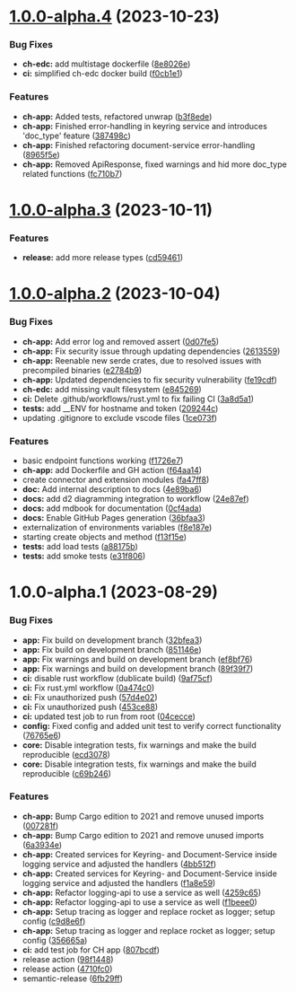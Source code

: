 # [1.0.0-alpha.4](https://github.com/truzzt/ids-basecamp-clearinghouse/compare/v1.0.0-alpha.3...v1.0.0-alpha.4) (2023-10-23)


### Bug Fixes

* **ch-edc:** add multistage dockerfile ([8e8026e](https://github.com/truzzt/ids-basecamp-clearinghouse/commit/8e8026e39059debc5df27f24b58829c081c58da0))
* **ci:** simplified ch-edc docker build ([f0cb1e1](https://github.com/truzzt/ids-basecamp-clearinghouse/commit/f0cb1e149160b945e6e03d2426e6b40165c6fb55))


### Features

* **ch-app:** Added tests, refactored unwrap ([b3f8ede](https://github.com/truzzt/ids-basecamp-clearinghouse/commit/b3f8edec027aa8168f64fd552ec7bed0e7f4ac30))
* **ch-app:** Finished error-handling in keyring service and introduces 'doc_type' feature ([387498c](https://github.com/truzzt/ids-basecamp-clearinghouse/commit/387498c15ff2bd8c2890625dd92d8d3be1250b42))
* **ch-app:** Finished refactoring document-service error-handling ([8965f5e](https://github.com/truzzt/ids-basecamp-clearinghouse/commit/8965f5e8a1ccbfdf8c36040f3736a3dd7fee7929))
* **ch-app:** Removed ApiResponse, fixed warnings and hid more doc_type related functions ([fc710b7](https://github.com/truzzt/ids-basecamp-clearinghouse/commit/fc710b7afc2f8ff28729ee88315fd74777476c05))

# [1.0.0-alpha.3](https://github.com/truzzt/ids-basecamp-clearinghouse/compare/v1.0.0-alpha.2...v1.0.0-alpha.3) (2023-10-11)


### Features

* **release:** add more release types ([cd59461](https://github.com/truzzt/ids-basecamp-clearinghouse/commit/cd59461fb2dfa5b8c95c80fbaa3bafd511e036c0))

# [1.0.0-alpha.2](https://github.com/truzzt/ids-basecamp-clearinghouse/compare/v1.0.0-alpha.1...v1.0.0-alpha.2) (2023-10-04)


### Bug Fixes

* **ch-app:** Add error log and removed assert ([0d07fe5](https://github.com/truzzt/ids-basecamp-clearinghouse/commit/0d07fe55c3a83a2b4d22adde2e7c70ddc44b2c06))
* **ch-app:** Fix security issue through updating dependencies ([2613559](https://github.com/truzzt/ids-basecamp-clearinghouse/commit/26135597ccc4a8f9f040f496732fb7e275504ce9))
* **ch-app:** Reenable new serde crates, due to resolved issues with precompiled binaries ([e2784b9](https://github.com/truzzt/ids-basecamp-clearinghouse/commit/e2784b9b642987cc1ddb9ffa2ca7057cb6382d25))
* **ch-app:** Updated dependencies to fix security vulnerability ([fe19cdf](https://github.com/truzzt/ids-basecamp-clearinghouse/commit/fe19cdf8c153a1108759a27f689ed3fdc2197ff4))
* **ch-edc:** add missing vault filesystem ([e845269](https://github.com/truzzt/ids-basecamp-clearinghouse/commit/e845269a2149f9b02b5dac71c4f40649052a8d12))
* **ci:** Delete .github/workflows/rust.yml to fix failing CI ([3a8d5a1](https://github.com/truzzt/ids-basecamp-clearinghouse/commit/3a8d5a15c08151ea2d43f70d7a25ecb4f4555424))
* **tests:** add __ENV for hostname and token ([209244c](https://github.com/truzzt/ids-basecamp-clearinghouse/commit/209244c551e8e9fd4eed5e00b620a271e5fd57e9))
* updating .gitignore to exclude vscode files ([1ce073f](https://github.com/truzzt/ids-basecamp-clearinghouse/commit/1ce073fef0b2e70d97c58d1b14a7dec104bed3a1))


### Features

* basic endpoint functions working ([f1726e7](https://github.com/truzzt/ids-basecamp-clearinghouse/commit/f1726e74574a596e1216d4cf468af1ccfd07443e))
* **ch-app:** add Dockerfile and GH action ([f64aa14](https://github.com/truzzt/ids-basecamp-clearinghouse/commit/f64aa14c802e91a34b85437d07d79eba756ea504))
* create connector and extension modules ([fa47ff8](https://github.com/truzzt/ids-basecamp-clearinghouse/commit/fa47ff8f18feeefd77fdcf6be9cfe266981f358b))
* **doc:** Add internal description to docs ([4e89ba6](https://github.com/truzzt/ids-basecamp-clearinghouse/commit/4e89ba6755095d30d23df8caec3463561112cafe))
* **docs:** add d2 diagramming integration to workflow ([24e87ef](https://github.com/truzzt/ids-basecamp-clearinghouse/commit/24e87efc96516a22dc1edc4d89662cebd537d2bf))
* **docs:** add mdbook for documentation ([0cf4ada](https://github.com/truzzt/ids-basecamp-clearinghouse/commit/0cf4adaa5494a8ae3bc679ee0387b90bc3079e38))
* **docs:** Enable GitHub Pages generation ([36bfaa3](https://github.com/truzzt/ids-basecamp-clearinghouse/commit/36bfaa3f569ee86be8f8cc072cb951aeaca8e295))
* externalization of environments variables ([f8e187e](https://github.com/truzzt/ids-basecamp-clearinghouse/commit/f8e187e59c32483c8250252683804f0b86643de7))
* starting create objects and method ([f13f15e](https://github.com/truzzt/ids-basecamp-clearinghouse/commit/f13f15e7e35c866f011a4474bc3bd5722d8a40b9))
* **tests:** add load tests ([a88175b](https://github.com/truzzt/ids-basecamp-clearinghouse/commit/a88175bb083ce0091459e8b47c4c27ac042f782b))
* **tests:** add smoke tests ([e31f806](https://github.com/truzzt/ids-basecamp-clearinghouse/commit/e31f8066b08ebac341aa3b081056bbd110b72680))

# 1.0.0-alpha.1 (2023-08-29)


### Bug Fixes

* **app:** Fix build on development branch ([32bfea3](https://github.com/truzzt/ids-basecamp-clearinghouse/commit/32bfea389a3f0f43907f3c5e7afa66105f25cf60))
* **app:** Fix build on development branch ([851146e](https://github.com/truzzt/ids-basecamp-clearinghouse/commit/851146eb3c546f6813d3209beee367b84ee1ffaa))
* **app:** Fix warnings and build on development branch ([ef8bf76](https://github.com/truzzt/ids-basecamp-clearinghouse/commit/ef8bf76e772b0b23076f6e5a633281ecc12a6e9e))
* **app:** Fix warnings and build on development branch ([89f39f7](https://github.com/truzzt/ids-basecamp-clearinghouse/commit/89f39f784180b4bd26813f33e7787d0744fe975c))
* **ci:** disable rust workflow (dublicate build) ([9af75cf](https://github.com/truzzt/ids-basecamp-clearinghouse/commit/9af75cf760173fda5d1fad4bf4ddbefd21224413))
* **ci:** Fix rust.yml workflow ([0a474c0](https://github.com/truzzt/ids-basecamp-clearinghouse/commit/0a474c0904a74f258978b1bd0ed2278edd8c8db1))
* **ci:** Fix unauthorized push ([57d4e02](https://github.com/truzzt/ids-basecamp-clearinghouse/commit/57d4e02ebee80c04f359d577fd87af2a70e0b7ce))
* **ci:** Fix unauthorized push ([453ce88](https://github.com/truzzt/ids-basecamp-clearinghouse/commit/453ce8810ddd5970f0d7c349f142ea5f24db8b8a))
* **ci:** updated test job to run from root ([04cecce](https://github.com/truzzt/ids-basecamp-clearinghouse/commit/04cecce30c0c787847ca199788d40e1daf07092f))
* **config:** Fixed config and added unit test to verify correct functionality ([76765e6](https://github.com/truzzt/ids-basecamp-clearinghouse/commit/76765e687c3cac025f33fd902d28a6caec764e2f))
* **core:** Disable integration tests, fix warnings and make the build reproducible ([ecd3078](https://github.com/truzzt/ids-basecamp-clearinghouse/commit/ecd3078b92d8061588f58537133c5b56074b91f9))
* **core:** Disable integration tests, fix warnings and make the build reproducible ([c69b246](https://github.com/truzzt/ids-basecamp-clearinghouse/commit/c69b246cf365c06ccfb23bdf0c85f0506f4a023e))


### Features

* **ch-app:** Bump Cargo edition to 2021 and remove unused imports ([007281f](https://github.com/truzzt/ids-basecamp-clearinghouse/commit/007281f3e7f436606c04c41edab917c432e7e0c8))
* **ch-app:** Bump Cargo edition to 2021 and remove unused imports ([6a3934e](https://github.com/truzzt/ids-basecamp-clearinghouse/commit/6a3934e089f775bf434821d0e672e63daf34676c))
* **ch-app:** Created services for Keyring- and Document-Service inside logging service and adjusted the handlers ([4bb512f](https://github.com/truzzt/ids-basecamp-clearinghouse/commit/4bb512f68f1137a3c89cca7bbd4ee6055525b1ed))
* **ch-app:** Created services for Keyring- and Document-Service inside logging service and adjusted the handlers ([f1a8e59](https://github.com/truzzt/ids-basecamp-clearinghouse/commit/f1a8e5969006156c931ce39a7225b8e3acea56a5))
* **ch-app:** Refactor logging-api to use a service as well ([4259c65](https://github.com/truzzt/ids-basecamp-clearinghouse/commit/4259c65cfca978f3ad77c8d37fec85bd3fbaa90f))
* **ch-app:** Refactor logging-api to use a service as well ([f1beee0](https://github.com/truzzt/ids-basecamp-clearinghouse/commit/f1beee0bd6ed48277d02a385b25d232f7ee5740a))
* **ch-app:** Setup tracing as logger and replace rocket as logger; setup config ([c9d8e6f](https://github.com/truzzt/ids-basecamp-clearinghouse/commit/c9d8e6f99fba95ab83816911293cc1885f866fae))
* **ch-app:** Setup tracing as logger and replace rocket as logger; setup config ([356665a](https://github.com/truzzt/ids-basecamp-clearinghouse/commit/356665a46bd6de165b0fd227b845d10d6e1fcb0e))
* **ci:** add test job for CH app ([807bcdf](https://github.com/truzzt/ids-basecamp-clearinghouse/commit/807bcdf5fad95456dfcd008fcee990983facd711))
* release action ([98f1448](https://github.com/truzzt/ids-basecamp-clearinghouse/commit/98f1448795003bf6fc823fccda7f0e14fe8b7cb0))
* release action ([4710fc0](https://github.com/truzzt/ids-basecamp-clearinghouse/commit/4710fc0bde1a63ca6af2042a56b81b68c73860b1))
* semantic-release ([6fb29ff](https://github.com/truzzt/ids-basecamp-clearinghouse/commit/6fb29ff39a86a34e2bda5ac400b1114643b4f906))
